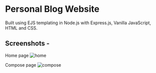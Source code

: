 # Personal Blog Website

Built using EJS templating in Node.js with Express.js, Vanilla JavaScript, HTML and CSS.

## Screenshots - 

Home page
![home](https://github.com/pawarhrishi21/personal-blog-website/blob/master/images/home-ss.png)
 
Compose page
![compose](https://github.com/pawarhrishi21/personal-blog-website/blob/master/images/compose-ss.png)
